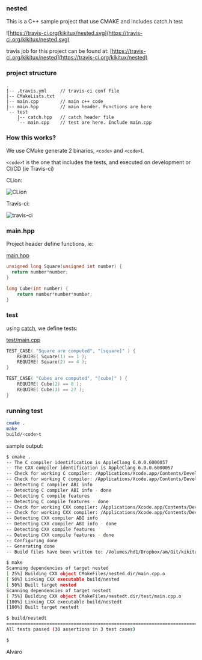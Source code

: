 ### nested

This is a C++ sample project that use CMAKE and includes catch.h test

![https://travis-ci.org/kikitux/nested.svg](https://travis-ci.org/kikitux/nested.svg)

travis job for this project can be found at: [https://travis-ci.org/kikitux/nested](https://travis-ci.org/kikitux/nested)

### project structure

```text
.
|-- .travis.yml		// travis-ci conf file
|-- CMakeLists.txt
|-- main.cpp		// main c++ code
|-- main.hpp		// main header. Functions are here
`-- test
    |-- catch.hpp	// catch header file
    `-- main.cpp	// test are here. Include main.cpp
```

### How this works?

We use CMake generate 2 binaries, `<code>` and `<code>`t.

`<code>`t is the one that includes the tests, and executed on development or CI/CD (ie Travis-ci)

CLion:

![CLion](https://www.dropbox.com/s/y8ulpejj4wuht77/Screenshot%202015-08-19%2020.52.36.png?dl=1)

Travis-ci:

![travis-ci](https://www.dropbox.com/s/hhc19wor3id9ii9/Screenshot%202015-08-19%2020.44.07.png?dl=1)



### main.hpp

Project header define functions, ie:

[main.hpp](main.hpp)
```cpp
unsigned long Square(unsigned int number) {
  return number*number;
}

long Cube(int number) {
    return number*number*number;
}
```

### test

using [catch](https://github.com/philsquared/Catch), we define tests:

[test/main.cpp](test/main.cpp)
```cpp
TEST_CASE( "Square are computed", "[square]" ) {
    REQUIRE( Square(1) == 1 );
    REQUIRE( Square(2) == 4 );
}

TEST_CASE( "Cubes are computed", "[cube]" ) {
    REQUIRE( Cube(2) == 8 );
    REQUIRE( Cube(3) == 27 );
}
```

### running test

```bash
cmake .
make
build/<code>t
```

sample output:

```bash
$ cmake .
-- The C compiler identification is AppleClang 6.0.0.6000057
-- The CXX compiler identification is AppleClang 6.0.0.6000057
-- Check for working C compiler: /Applications/Xcode.app/Contents/Developer/Toolchains/XcodeDefault.xctoolchain/usr/bin/cc
-- Check for working C compiler: /Applications/Xcode.app/Contents/Developer/Toolchains/XcodeDefault.xctoolchain/usr/bin/cc -- works
-- Detecting C compiler ABI info
-- Detecting C compiler ABI info - done
-- Detecting C compile features
-- Detecting C compile features - done
-- Check for working CXX compiler: /Applications/Xcode.app/Contents/Developer/Toolchains/XcodeDefault.xctoolchain/usr/bin/c++
-- Check for working CXX compiler: /Applications/Xcode.app/Contents/Developer/Toolchains/XcodeDefault.xctoolchain/usr/bin/c++ -- works
-- Detecting CXX compiler ABI info
-- Detecting CXX compiler ABI info - done
-- Detecting CXX compile features
-- Detecting CXX compile features - done
-- Configuring done
-- Generating done
-- Build files have been written to: /Volumes/hd1/Dropbox/am/Git/kikitux/CLion/nested2

$ make
Scanning dependencies of target nested
[ 25%] Building CXX object CMakeFiles/nested.dir/main.cpp.o
[ 50%] Linking CXX executable build/nested
[ 50%] Built target nested
Scanning dependencies of target nestedt
[ 75%] Building CXX object CMakeFiles/nestedt.dir/test/main.cpp.o
[100%] Linking CXX executable build/nestedt
[100%] Built target nestedt

$ build/nestedt
===============================================================================
All tests passed (30 assertions in 3 test cases)

$
```

Alvaro
